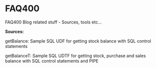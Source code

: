 # FAQ400
FAQ400 Blog related stuff - Sources, tools etc...

**Sources:**

getBalance:     Sample SQL UDF for getting stock balance with SQL control statements

getBalanceT:    Sample SQL UDTF for getting stock, purchase and sales balance with SQL control statements and PIPE
